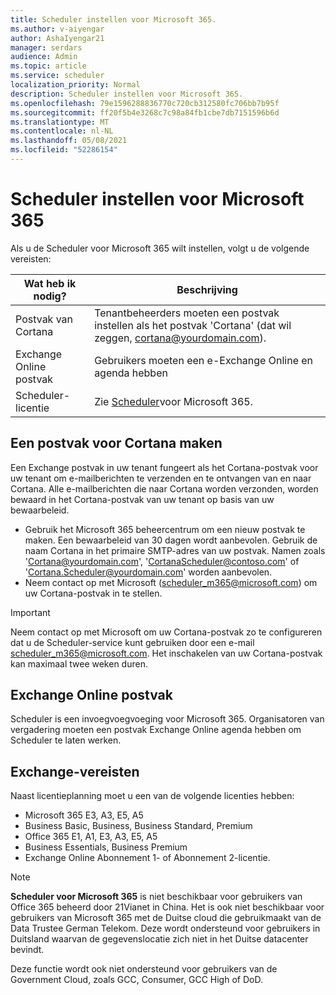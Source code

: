 ```yaml
---
title: Scheduler instellen voor Microsoft 365.
ms.author: v-aiyengar
author: AshaIyengar21
manager: serdars
audience: Admin
ms.topic: article
ms.service: scheduler
localization_priority: Normal
description: Scheduler instellen voor Microsoft 365.
ms.openlocfilehash: 79e1596288836770c720cb312580fc706bb7b95f
ms.sourcegitcommit: ff20f5b4e3268c7c98a84fb1cbe7db7151596b6d
ms.translationtype: MT
ms.contentlocale: nl-NL
ms.lasthandoff: 05/08/2021
ms.locfileid: "52286154"
---
```

# <a name="setting-up-scheduler-for-microsoft-365"></a>Scheduler instellen voor Microsoft 365

Als u de Scheduler voor Microsoft 365 wilt instellen, volgt u de volgende vereisten:

|**Wat heb ik nodig?** |**Beschrijving** |
|-------------------|-------------|
|Postvak van Cortana |Tenantbeheerders moeten een postvak instellen als het postvak 'Cortana' (dat wil zeggen, cortana@yourdomain.com).         |
|Exchange Online postvak |Gebruikers moeten een e-Exchange Online en agenda hebben         |
|Scheduler-licentie |Zie [Scheduler](https://www.microsoft.com/microsoft-365/meeting-scheduler-pricing)voor Microsoft 365.        |

## <a name="create-a-mailbox-for-cortana"></a>Een postvak voor Cortana maken
Een Exchange postvak in uw tenant fungeert als het Cortana-postvak voor uw tenant om e-mailberichten te verzenden en te ontvangen van en naar Cortana. Alle e-mailberichten die naar Cortana worden verzonden, worden bewaard in het Cortana-postvak van uw tenant op basis van uw bewaarbeleid.

- Gebruik het Microsoft 365 beheercentrum om een nieuw postvak te maken. Een bewaarbeleid van 30 dagen wordt aanbevolen. Gebruik de naam Cortana in het primaire SMTP-adres van uw postvak. Namen zoals 'Cortana@yourdomain.com', 'CortanaScheduler@contoso.com' of 'Cortana.Scheduler@yourdomain.com' worden aanbevolen.
- Neem contact op met Microsoft (scheduler_m365@microsoft.com) om uw Cortana-postvak in te stellen. 

> [!IMPORTANT]
> Neem contact op met Microsoft om uw Cortana-postvak zo te configureren dat u de Scheduler-service kunt gebruiken door een e-mail scheduler_m365@microsoft.com. Het inschakelen van uw Cortana-postvak kan maximaal twee weken duren.

## <a name="exchange-online-mailbox"></a>Exchange Online postvak
Scheduler is een invoegvoegvoeging voor Microsoft 365. Organisatoren van vergadering moeten een postvak Exchange Online agenda hebben om Scheduler te laten werken.

## <a name="exchange-requirements"></a>Exchange-vereisten

Naast licentieplanning moet u een van de volgende licenties hebben:

- Microsoft 365 E3, A3, E5, A5
- Business Basic, Business, Business Standard, Premium
- Office 365 E1, A1, E3, A3, E5, A5
- Business Essentials, Business Premium
- Exchange Online Abonnement 1- of Abonnement 2-licentie. 

> [!Note]
> **Scheduler voor Microsoft 365** is niet beschikbaar voor gebruikers van Office 365 beheerd door 21Vianet in China. Het is ook niet beschikbaar voor gebruikers van Microsoft 365 met de Duitse cloud die gebruikmaakt van de Data Trustee German Telekom. Deze wordt ondersteund voor gebruikers in Duitsland waarvan de gegevenslocatie zich niet in het Duitse datacenter bevindt.
>
>Deze functie wordt ook niet ondersteund voor gebruikers van de Government Cloud, zoals GCC, Consumer, GCC High of DoD.
